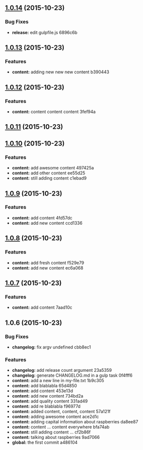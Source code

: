<a name="1.0.14"></a>
## [1.0.14](//compare/1.0.13...v1.0.14) (2015-10-23)


### Bug Fixes

* **release:** edit gulpfile.js 6896c6b



<a name="1.0.13"></a>
## [1.0.13](//compare/1.0.12...v1.0.13) (2015-10-23)


### Features

* **content:** adding new new new content b390443



<a name="1.0.12"></a>
## [1.0.12](//compare/1.0.11...v1.0.12) (2015-10-23)


### Features

* **content:** content content content 3fef94a



<a name="1.0.11"></a>
## [1.0.11](//compare/1.0.11...v1.0.11) (2015-10-23)




<a name="1.0.10"></a>
## [1.0.10](//compare/1.0.9...v1.0.10) (2015-10-23)


### Features

* **content:** add awesome content 497425a
* **content:** add other content ee55d25
* **content:** still adding content c1ebad9



<a name="1.0.9"></a>
## [1.0.9](//compare/v1.0.8...v1.0.9) (2015-10-23)


### Features

* **content:** add content 4fd57dc
* **content:** add new content ccd1336



<a name="1.0.8"></a>
## [1.0.8](//compare/v1.0.7...v1.0.8) (2015-10-23)


### Features

* **content:** add fresh content f529e79
* **content:** add new content ec6a068



<a name="1.0.7"></a>
## [1.0.7](//compare/v1.0.6...v1.0.7) (2015-10-23)


### Features

* **content:** add content 7aad10c



<a name="1.0.6"></a>
## 1.0.6 (2015-10-23)


### Bug Fixes

* **changelog:** fix argv undefined cbb8ec1

### Features

* **changelog:** add release count argument 23a5359
* **changelog:** generate CHANGELOG.md in a gulp task 0f4fff6
* **content:** add a new line in my-file.txt 1b9c305
* **content:** add blablabla 65d4850
* **content:** add content 453e13d
* **content:** add new content 734bd2a
* **content:** add quality content 331ad49
* **content:** add re blablabla f96977d
* **content:** added content, content, content 57a121f
* **content:** adding awesome content ace2d1c
* **content:** adding capital information about raspberries da8ee87
* **content:** content ... content everywhere bfa74ab
* **content:** still adding content ... cf2b86f
* **content:** talking about raspberries 9ad7066
* **global:** the first commit a486104







